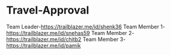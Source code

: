 # Travel-Approval
Team Leader-https://trailblazer.me/id/shenk36
Team Member 1-https://trailblazer.me/id/snehas59
Team Member 2-https://trailblazer.me/id/chitb2
Team Member 3-https://trailblazer.me/id/pamik

